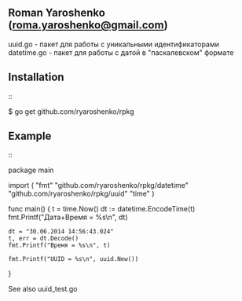 Roman Yaroshenko (roma.yaroshenko@gmail.com)
---------------------------------------------

uuid.go - пакет для работы с уникальными идентификаторами
datetime.go - пакет для работы с датой в "паскалевском" формате

Installation
-------------

::

  $ go get github.com/ryaroshenko/rpkg

Example
--------

::

  package main

  import (
    "fmt"
    "github.com/ryaroshenko/rpkg/datetime"
    "github.com/ryaroshenko/rpkg/uuid"
    "time"
  )

  func main() {
    t = time.Now()
    dt := datetime.EncodeTime(t)
    fmt.Printf("Дата+Время = %s\n", dt)

    dt = "30.06.2014 14:56:43.024"
    t, err = dt.Decode()
    fmt.Printf("Время = %s\n", t)

    fmt.Printf("UUID = %s\n", uuid.New())
  }

See also uuid_test.go